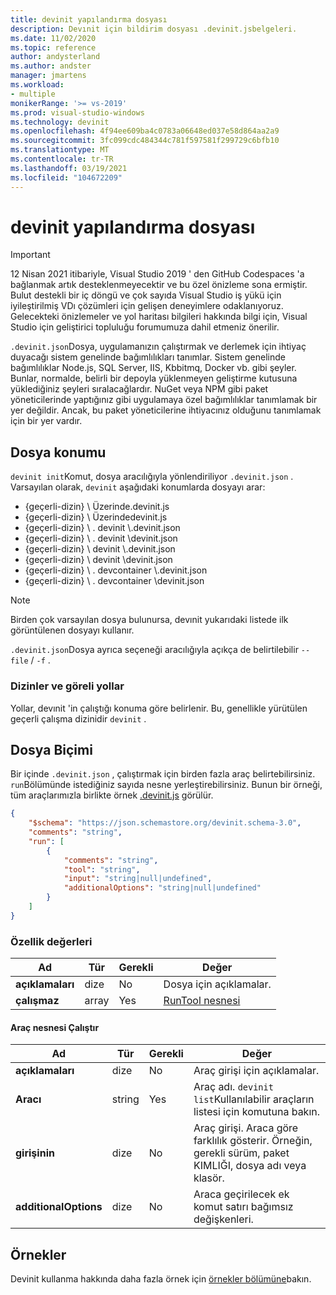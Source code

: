 ```yaml
---
title: devinit yapılandırma dosyası
description: Devınit için bildirim dosyası .devinit.jsbelgeleri.
ms.date: 11/02/2020
ms.topic: reference
author: andysterland
ms.author: andster
manager: jmartens
ms.workload:
- multiple
monikerRange: '>= vs-2019'
ms.prod: visual-studio-windows
ms.technology: devinit
ms.openlocfilehash: 4f94ee609ba4c0783a06648ed037e58d864aa2a9
ms.sourcegitcommit: 3fc099cdc484344c781f597581f299729c6bfb10
ms.translationtype: MT
ms.contentlocale: tr-TR
ms.lasthandoff: 03/19/2021
ms.locfileid: "104672209"
---
```

# <a name="devinit-configuration-file"></a>devinit yapılandırma dosyası

> [!IMPORTANT]
> 12 Nisan 2021 itibariyle, Visual Studio 2019 ' den GitHub Codespaces 'a bağlanmak artık desteklenmeyecektir ve bu özel önizleme sona ermiştir. Bulut destekli bir iç döngü ve çok sayıda Visual Studio iş yükü için iyileştirilmiş VDı çözümleri için gelişen deneyimlere odaklanıyoruz. Gelecekteki önizlemeler ve yol haritası bilgileri hakkında bilgi için, Visual Studio için geliştirici topluluğu forumumuza dahil etmeniz önerilir.

`.devinit.json`Dosya, uygulamanızın çalıştırmak ve derlemek için ihtiyaç duyacağı sistem genelinde bağımlılıkları tanımlar. Sistem genelinde bağımlılıklar Node.js, SQL Server, IIS, Kbbitmq, Docker vb. gibi şeyler. Bunlar, normalde, belirli bir depoyla yüklenmeyen geliştirme kutusuna yüklediğiniz şeyleri sıralacağlardır. NuGet veya NPM gibi paket yöneticilerinde yaptığınız gibi uygulamaya özel bağımlılıklar tanımlamak bir yer değildir. Ancak, bu paket yöneticilerine ihtiyacınız olduğunu tanımlamak için bir yer vardır.

## <a name="file-location"></a>Dosya konumu

`devinit init`Komut, dosya aracılığıyla yönlendiriliyor `.devinit.json` . Varsayılan olarak, `devinit` aşağıdaki konumlarda dosyayı arar:

* {geçerli-dizin} \\ Üzerinde.devinit.js
* {geçerli-dizin} \\ Üzerindedevinit.js
* {geçerli-dizin} \\ . devinit \\.devinit.json
* {geçerli-dizin} \\ . devinit \\devinit.json
* {geçerli-dizin} \\ devinit \\.devinit.json
* {geçerli-dizin} \\ devinit \\devinit.json
* {geçerli-dizin} \\ . devcontainer \\.devinit.json
* {geçerli-dizin} \\ . devcontainer \\devinit.json

> [!NOTE]
> Birden çok varsayılan dosya bulunursa, devınit yukarıdaki listede ilk görüntülenen dosyayı kullanır.

`.devinit.json`Dosya ayrıca seçeneği aracılığıyla açıkça de belirtilebilir `--file` / `-f` .

### <a name="directories-and-relative-paths"></a>Dizinler ve göreli yollar

Yollar, devınit 'in çalıştığı konuma göre belirlenir. Bu, genellikle yürütülen geçerli çalışma dizinidir `devinit` .

## <a name="file-format"></a>Dosya Biçimi
Bir içinde `.devinit.json` , çalıştırmak için birden fazla araç belirtebilirsiniz. `run`Bölümünde istediğiniz sayıda nesne yerleştirebilirsiniz. Bunun bir örneği, tüm araçlarımızla birlikte örnek [.devinit.js](sample-all-tool.md) görülür.

```json
{
    "$schema": "https://json.schemastore.org/devinit.schema-3.0",
    "comments": "string",
    "run": [
        {
            "comments": "string",
            "tool": "string",
            "input": "string|null|undefined",
            "additionalOptions": "string|null|undefined"
        }
    ]
}
```

### <a name="property-values"></a>Özellik değerleri

| Ad         | Tür   | Gerekli | Değer                              |
|--------------|--------|----------|------------------------------------|
| **açıklamaları** | dize | No       | Dosya için açıklamalar.             |
| **çalışmaz**      | array  | Yes      | [RunTool nesnesi](#run-tool-object) |

#### <a name="run-tool-object"></a>Araç nesnesi Çalıştır

| Ad                  | Tür   | Gerekli | Değer                                                                                                      |
|-----------------------|--------|----------|------------------------------------------------------------------------------------------------------------|
| **açıklamaları**          | dize | No       | Araç girişi için açıklamalar.                                                                               |
| **Aracı**              | string | Yes      | Araç adı. `devinit list`Kullanılabilir araçların listesi için komutuna bakın.                            |
| **girişinin**             | dize | No       | Araç girişi. Araca göre farklılık gösterir. Örneğin, gerekli sürüm, paket KIMLIĞI, dosya adı veya klasör.|
| **additionalOptions** | dize | No       | Araca geçirilecek ek komut satırı bağımsız değişkenleri.                                                |

## <a name="examples"></a>Örnekler

Devinit kullanma hakkında daha fazla örnek için [örnekler bölümüne](sample-readme.md)bakın.

